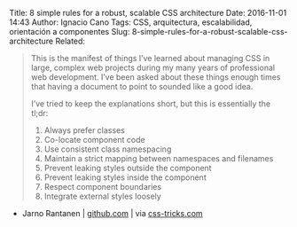 Title: 8 simple rules for a robust, scalable CSS architecture
Date: 2016-11-01 14:43
Author: Ignacio Cano
Tags: CSS, arquitectura, escalabilidad, orientación a componentes
Slug: 8-simple-rules-for-a-robust-scalable-css-architecture
Related:

> This is the manifest of things I’ve learned about managing CSS in large,
> complex web projects during my many years of professional web development.
> I’ve been asked about these things enough times that having a document to
> point to sounded like a good idea.
>
> I’ve tried to keep the explanations short, but this is essentially the tl;dr:
>
> 1. Always prefer classes
> 2. Co-locate component code
> 3. Use consistent class namespacing
> 4. Maintain a strict mapping between namespaces and filenames
> 5. Prevent leaking styles outside the component
> 6. Prevent leaking styles inside the component
> 7. Respect component boundaries
> 8. Integrate external styles loosely

- Jarno Rantanen | [github.com][] | via [css-tricks.com][]

  [github.com]: https://github.com/jareware/css-architecture/blob/master/README.md
    "8 simple rules for a robust, scalable CSS architecture"
  [css-tricks.com]: https://css-tricks.com/8-simple-rules-robust-scalable-css-architecture/
    "CSS-Tricks"
